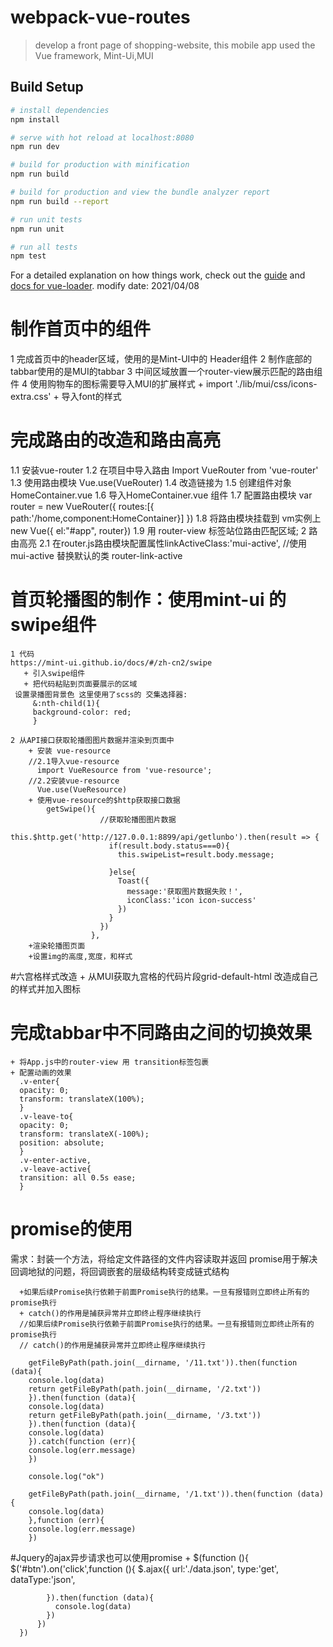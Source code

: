 # webpack-vue-routes

> develop a front page of shopping-website, this mobile app used the Vue framework, Mint-Ui,MUI

## Build Setup

``` bash
# install dependencies
npm install

# serve with hot reload at localhost:8080
npm run dev

# build for production with minification
npm run build

# build for production and view the bundle analyzer report
npm run build --report

# run unit tests
npm run unit

# run all tests
npm test
```

For a detailed explanation on how things work, check out the [guide](http://vuejs-templates.github.io/webpack/) and [docs for vue-loader](http://vuejs.github.io/vue-loader).
modify date: 2021/04/08


# 制作首页中的组件
  1 完成首页中的header区域，使用的是Mint-UI中的 Header组件
  2 制作底部的tabbar使用的是MUI的tabbar
  3 中间区域放置一个router-view展示匹配的路由组件
  4 使用购物车的图标需要导入MUI的扩展样式
     + import './lib/mui/css/icons-extra.css'
     + 导入font的样式

# 完成路由的改造和路由高亮
   1.1 安装vue-router
   1.2 在项目中导入路由 Import VueRouter from 'vue-router'
   1.3 使用路由模块 Vue.use(VueRouter)
   1.4 改造链接为<router-link to="/home">
   1.5 创建组件对象 HomeContainer.vue
   1.6 导入HomeContainer.vue 组件
   1.7 配置路由模块 var router = new VueRouter({
        routes:[{
          path:'/home,component:HomeContainer}]
        })
   1.8 将路由模块挂载到 vm实例上
        new Vue({
            el:"#app",
            router})
   1.9  用 router-view 标签站位路由匹配区域;
2 路由高亮
   2.1  在router.js路由模块配置属性linkActiveClass:'mui-active', //使用mui-active 替换默认的类 router-link-active
# 首页轮播图的制作：使用mint-ui 的swipe组件
    1 代码
    https://mint-ui.github.io/docs/#/zh-cn2/swipe
       + 引入swipe组件
       + 把代码粘贴到页面要展示的区域
     设置录播图背景色 这里使用了scss的 交集选择器:
         &:nth-child(1){
         background-color: red;
         }

    2 从API接口获取轮播图图片数据并渲染到页面中
        + 安装 vue-resource
        //2.1导入vue-resource
          import VueResource from 'vue-resource';
        //2.2安装vue-resource
          Vue.use(VueResource)
        + 使用vue-resource的$http获取接口数据
            getSwipe(){
                        //获取轮播图图片数据
                        this.$http.get('http://127.0.0.1:8899/api/getlunbo').then(result => {
                          if(result.body.status===0){
                            this.swipeList=result.body.message;

                          }else{
                            Toast({
                              message:'获取图片数据失败！',
                              iconClass:'icon icon-success'
                            })
                          }
                        })
                      },
        +渲染轮播图页面
        +设置img的高度,宽度，和样式

#六宫格样式改造
    + 从MUI获取九宫格的代码片段grid-default-html 改造成自己的样式并加入图标
# 完成tabbar中不同路由之间的切换效果
    + 将App.js中的router-view 用 transition标签包裹
    + 配置动画的效果
      .v-enter{
      opacity: 0;
      transform: translateX(100%);
      }
      .v-leave-to{
      opacity: 0;
      transform: translateX(-100%);
      position: absolute;
      }
      .v-enter-active,
      .v-leave-active{
      transition: all 0.5s ease;
      }

# promise的使用
  需求：封装一个方法，将给定文件路径的文件内容读取并返回
  promise用于解决回调地狱的问题，将回调嵌套的层级结构转变成链式结构


      +如果后续Promise执行依赖于前面Promise执行的结果。一旦有报错则立即终止所有的promise执行
      + catch()的作用是捕获异常并立即终止程序继续执行
      //如果后续Promise执行依赖于前面Promise执行的结果。一旦有报错则立即终止所有的promise执行
      // catch()的作用是捕获异常并立即终止程序继续执行

        getFileByPath(path.join(__dirname, '/11.txt')).then(function (data){
        console.log(data)
        return getFileByPath(path.join(__dirname, '/2.txt'))
        }).then(function (data){
        console.log(data)
        return getFileByPath(path.join(__dirname, '/3.txt'))
        }).then(function (data){
        console.log(data)
        }).catch(function (err){
        console.log(err.message)
        })

        console.log("ok")

        getFileByPath(path.join(__dirname, '/1.txt')).then(function (data){
        console.log(data)
        },function (err){
        console.log(err.message)
        })

#Jquery的ajax异步请求也可以使用promise
       +  $(function (){
          $('#btn').on('click',function (){
            $.ajax({
              url:'./data.json',
              type:'get',
              dataType:'json',

            }).then(function (data){
              console.log(data)
            })
          })
      })
